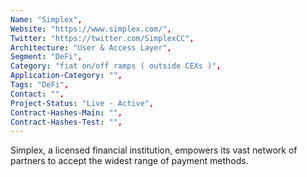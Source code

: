 ```yaml
--- 
Name: "Simplex", 
Website: "https://www.simplex.com/", 
Twitter: "https://twitter.com/SimplexCC", 
Architecture: "User & Access Layer",
Segment: "DeFi",
Category: "fiat on/off ramps ( outside CEXs )",
Application-Category: "",
Tags: "DeFi",
Contact: "",
Project-Status: "Live - Active",
Contract-Hashes-Main: "",
Contract-Hashes-Test: "",
--- 
```

<!--lang:en--> 
Simplex, a licensed financial institution, empowers its vast network of partners to accept the widest range of payment methods.
<!--lang:es--] 
Simplex, una institución financiera autorizada, faculta a su amplia red de socios para aceptar la más amplia gama de métodos de pago.
<!--lang:de--] 
Simplex, ein lizenziertes Finanzinstitut, befähigt sein riesiges Partnernetzwerk, die breiteste Palette an Zahlungsmethoden zu akzeptieren.
<!--lang:fr--] 
Simplex, une institution financière agréée, permet à son vaste réseau de partenaires d'accepter la plus large gamme de méthodes de paiement.
<!--lang:pl--] 
Simplex, licencjonowana instytucja finansowa, umożliwia swojej rozległej sieci partnerów akceptowanie najszerszego zakresu metod płatności.
<!--lang:uk--] 
Simplex, ліцензована фінансова установа, надає своїй широкій мережі партнерів можливість приймати найширший спектр методів оплати.
[!--lang:*--> 
